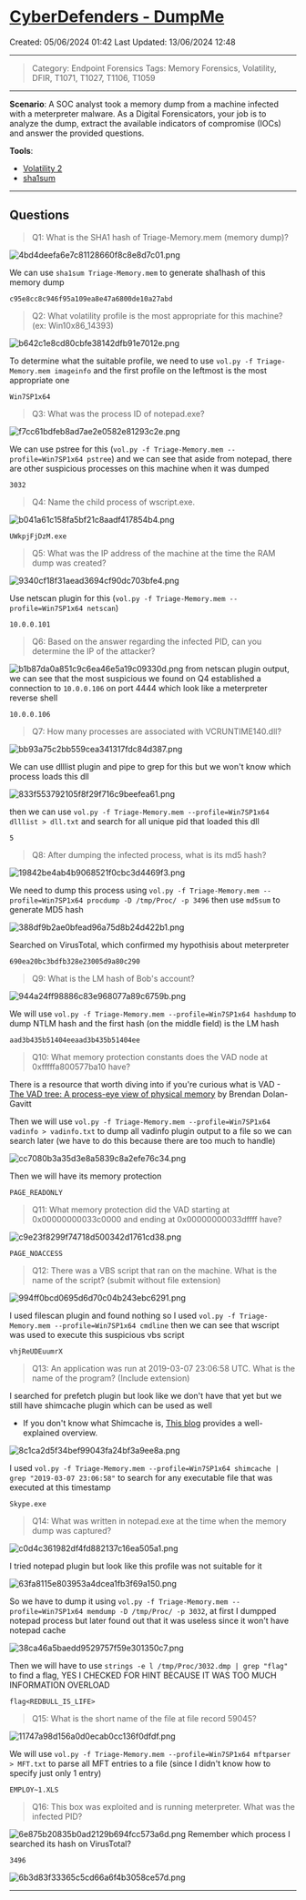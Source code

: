 # [CyberDefenders - DumpMe](https://cyberdefenders.org/blueteam-ctf-challenges/dumpme/)
Created: 05/06/2024 01:42
Last Updated: 13/06/2024 12:48
* * *
>Category: Endpoint Forensics
>Tags: Memory Forensics, Volatility, DFIR, T1071, T1027, T1106, T1059
* * *
**Scenario**:
A SOC analyst took a memory dump from a machine infected with a meterpreter malware. As a Digital Forensicators, your job is to analyze the dump, extract the available indicators of compromise (IOCs) and answer the provided questions.

**Tools**:
- [Volatility 2](https://github.com/volatilityfoundation/volatility)
- [sha1sum](https://en.wikipedia.org/wiki/Sha1sum)
* * *
## Questions
> Q1: What is the SHA1 hash of Triage-Memory.mem (memory dump)?

![4bd4deefa6e7c81128660f8c8e8d7c01.png](../../_resources/4bd4deefa6e7c81128660f8c8e8d7c01.png)

We can use `sha1sum Triage-Memory.mem` to generate sha1hash of this memory dump

```
c95e8cc8c946f95a109ea8e47a6800de10a27abd
```

> Q2: What volatility profile is the most appropriate for this machine? (ex: Win10x86_14393)

![b642c1e8cd80cbfe38142dfb91e7012e.png](../../_resources/b642c1e8cd80cbfe38142dfb91e7012e.png)

To determine what the suitable profile, we need to use `vol.py -f Triage-Memory.mem imageinfo` and the first profile on the leftmost is the most appropriate one

```
Win7SP1x64
```

> Q3: What was the process ID of notepad.exe?

![f7cc61bdfeb8ad7ae2e0582e81293c2e.png](../../_resources/f7cc61bdfeb8ad7ae2e0582e81293c2e.png)

We can use pstree for this (`vol.py -f Triage-Memory.mem --profile=Win7SP1x64 pstree`) and we can see that aside from notepad, there are other suspicious processes on this machine when it was dumped 

```
3032
```

> Q4: Name the child process of wscript.exe.

![b041a61c158fa5bf21c8aadf417854b4.png](../../_resources/b041a61c158fa5bf21c8aadf417854b4.png)

```
UWkpjFjDzM.exe
```

> Q5: What was the IP address of the machine at the time the RAM dump was created?

![9340cf18f31aead3694cf90dc703bfe4.png](../../_resources/9340cf18f31aead3694cf90dc703bfe4.png)

Use netscan plugin for this (`vol.py -f Triage-Memory.mem --profile=Win7SP1x64 netscan`)

```
10.0.0.101
```

> Q6: Based on the answer regarding the infected PID, can you determine the IP of the attacker?

![b1b87da0a851c9c6ea46e5a19c09330d.png](../../_resources/b1b87da0a851c9c6ea46e5a19c09330d.png)
from netscan plugin output, we can see that the most suspicious we found on Q4 established a connection to `10.0.0.106` on port 4444 which look like a meterpreter reverse shell

```
10.0.0.106
```

> Q7: How many processes are associated with VCRUNTIME140.dll?

![bb93a75c2bb559cea341317fdc84d387.png](../../_resources/bb93a75c2bb559cea341317fdc84d387.png)

We can use dlllist plugin and pipe to grep for this but we won't know which process loads this dll 

![833f553792105f8f29f716c9beefea61.png](../../_resources/833f553792105f8f29f716c9beefea61.png)

then we can use `vol.py -f Triage-Memory.mem --profile=Win7SP1x64 dlllist > dll.txt` and search for all unique pid that loaded this dll

```
5
```

> Q8: After dumping the infected process, what is its md5 hash?

![19842be4ab4b9068521f0cbc3d4469f3.png](../../_resources/19842be4ab4b9068521f0cbc3d4469f3.png)

We need to dump this process using `vol.py -f Triage-Memory.mem --profile=Win7SP1x64 procdump -D /tmp/Proc/ -p 3496` then use `md5sum` to generate MD5 hash

![388df9b2ae0bfead96a75d8b24d422b1.png](../../_resources/388df9b2ae0bfead96a75d8b24d422b1.png)

Searched on VirusTotal, which confirmed my hypothisis about meterpreter

```
690ea20bc3bdfb328e23005d9a80c290
```

> Q9: What is the LM hash of Bob's account?

![944a24ff98886c83e968077a89c6759b.png](../../_resources/944a24ff98886c83e968077a89c6759b.png)

We will use `vol.py -f Triage-Memory.mem --profile=Win7SP1x64 hashdump` to dump NTLM hash and the first hash (on the middle field) is the LM hash

```
aad3b435b51404eeaad3b435b51404ee
```

> Q10: What memory protection constants does the VAD node at 0xfffffa800577ba10 have?

There is a resource that worth diving into if you're curious what is VAD - [The VAD tree: A process-eye view of physical memory](https://www.sciencedirect.com/science/article/pii/S1742287607000503) by Brendan Dolan-Gavitt

Then we will use `vol.py -f Triage-Memory.mem --profile=Win7SP1x64 vadinfo > vadinfo.txt` to dump all vadinfo plugin output to a file so we can search later (we have to do this because there are too much to handle)

![cc7080b3a35d3e8a5839c8a2efe76c34.png](../../_resources/cc7080b3a35d3e8a5839c8a2efe76c34.png)

Then we will have its memory protection

```
PAGE_READONLY
```

> Q11: What memory protection did the VAD starting at 0x00000000033c0000 and ending at 0x00000000033dffff have?

![c9e23f8299f74718d500342d1761cd38.png](../../_resources/c9e23f8299f74718d500342d1761cd38.png)
```
PAGE_NOACCESS
```

> Q12: There was a VBS script that ran on the machine. What is the name of the script? (submit without file extension)

![994ff0bcd0695d6d70c04b243ebc6291.png](../../_resources/994ff0bcd0695d6d70c04b243ebc6291.png)

I used filescan plugin and found nothing so I used `vol.py -f Triage-Memory.mem --profile=Win7SP1x64 cmdline` then we can see that wscript was used to execute this suspicious vbs script

```
vhjReUDEuumrX
```

> Q13: An application was run at 2019-03-07 23:06:58 UTC. What is the name of the program? (Include extension)

I searched for prefetch plugin but look like we don't have that yet but we still have shimcache plugin which can be used as well 

- If you don't know what Shimcache is, [This blog](https://medium.com/@mehrnoush/shimcache-amcache-forensic-analysis-99a8a9733772) provides a well-explained overview.

![8c1ca2d5f34bef99043fa24bf3a9ee8a.png](../../_resources/8c1ca2d5f34bef99043fa24bf3a9ee8a.png)

I used `vol.py -f Triage-Memory.mem --profile=Win7SP1x64 shimcache | grep "2019-03-07 23:06:58"` to search for any executable file that was executed at this timestamp

```
Skype.exe
```

> Q14: What was written in notepad.exe at the time when the memory dump was captured?

![c0d4c361982df4fd882137c16ea505a1.png](../../_resources/c0d4c361982df4fd882137c16ea505a1.png)

I tried notepad plugin but look like this profile was not suitable for it

![63fa8115e803953a4dcea1fb3f69a150.png](../../_resources/63fa8115e803953a4dcea1fb3f69a150.png)

So we have to dump it using `vol.py -f Triage-Memory.mem --profile=Win7SP1x64 memdump -D /tmp/Proc/ -p 3032`, at first I dumpped notepad process but later found out that it was useless since it won't have notepad cache 

![38ca46a5baedd9529757f59e301350c7.png](../../_resources/38ca46a5baedd9529757f59e301350c7.png)

Then we will have to use `strings -e l /tmp/Proc/3032.dmp | grep "flag"` to find a flag, YES I CHECKED FOR HINT BECAUSE IT WAS TOO MUCH INFORMATION OVERLOAD

```
flag<REDBULL_IS_LIFE>
```

> Q15: What is the short name of the file at file record 59045?

![11747a98d156a0d0ecab0cc136f0dfdf.png](../../_resources/11747a98d156a0d0ecab0cc136f0dfdf.png)

We will use `vol.py -f Triage-Memory.mem --profile=Win7SP1x64 mftparser > MFT.txt` to parse all MFT entries to a file (since I didn't know how to specify just only 1 entry)

```
EMPLOY~1.XLS
```

> Q16: This box was exploited and is running meterpreter. What was the infected PID?

![6e875b20835b0ad2129b694fcc573a6d.png](../../_resources/6e875b20835b0ad2129b694fcc573a6d.png)
Remember which process I searched its hash on VirusTotal?

```
3496
```

![6b3d83f33365c5cd66a6f4b3058ce57d.png](../../_resources/6b3d83f33365c5cd66a6f4b3058ce57d.png)
* * *
